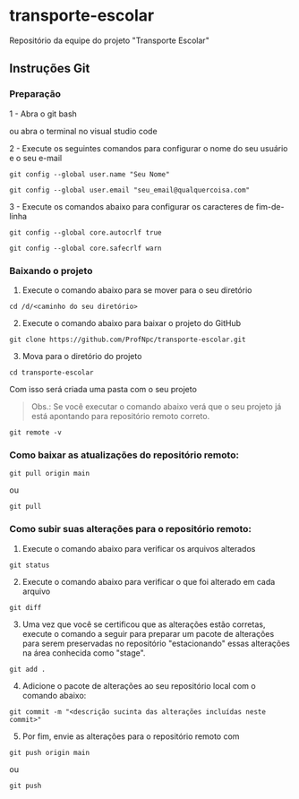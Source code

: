# transporte-escolar
Repositório da equipe do projeto "Transporte Escolar"

## Instruções Git ##

### Preparação ###

1 - Abra o git bash

ou abra o terminal no visual studio code

2 - Execute os seguintes comandos para configurar o nome do seu usuário e o seu e-mail

`git config --global user.name "Seu Nome"`

`git config --global user.email "seu_email@qualquercoisa.com"`

3 - Execute os comandos abaixo para configurar os caracteres de fim-de-linha

`git config --global core.autocrlf true`

`git config --global core.safecrlf warn`

### Baixando o projeto ###

1. Execute o comando abaixo para se mover para o seu diretório 

`cd /d/<caminho do seu diretório>`

2. Execute o comando abaixo para baixar o projeto do GitHub

`git clone https://github.com/ProfNpc/transporte-escolar.git`

3. Mova para o diretório do projeto

`cd transporte-escolar`

Com isso será criada uma pasta com o seu projeto

>Obs.: Se você executar o comando abaixo verá que o seu projeto já está apontando para repositório remoto correto.

`git remote -v`
	

### Como baixar as atualizações do repositório remoto: ###

`git pull origin main`

ou

`git pull`

### Como subir suas alterações para o repositório remoto: ###

1. Execute o comando abaixo para verificar os arquivos alterados

`git status`

2. Execute o comando abaixo para verificar o que foi alterado em cada arquivo

`git diff`

3. Uma vez que você se certificou que as alterações estão corretas, execute o comando a seguir para preparar um pacote de alterações para serem preservadas no repositório "estacionando" essas alterações na área conhecida como "stage".

`git add .`

4. Adicione o pacote de alterações ao seu repositório local com o comando abaixo:

`git commit -m "<descrição sucinta das alterações incluídas neste commit>"`

5. Por fim, envie as alterações para o repositório remoto com

`git push origin main`

ou

`git push`

